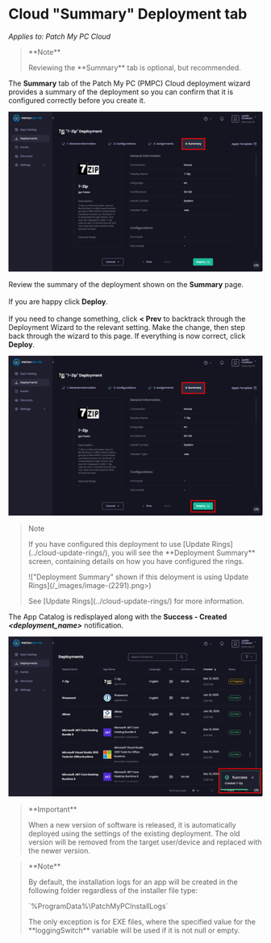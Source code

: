 # Cloud "Summary" Deployment tab

_Applies to: Patch My PC Cloud_

<blockquote class="wp-block-quote">
<p>**Note**</p>
<p>Reviewing the **Summary** tab is optional, but recommended.</p>
</blockquote>

The **Summary** tab of the Patch My PC (PMPC) Cloud deployment wizard provides a summary of the deployment so you can confirm that it is configured correctly before you create it.

![&#x22;Summary&#x22; tab](/_images/image-(2391).png "&#x22;Summary&#x22; tab")

Review the summary of the deployment shown on the **Summary** page.\
\
If you are happy click **Deploy**.\
\
If you need to change something, click **< Prev** to backtrack through the Deployment Wizard to the relevant setting. Make the change, then step back through the wizard to this page. If everything is now correct, click **Deploy**.

![Clicking &#x22;Deploy&#x22;](/_images/image-(2392).png "Clicking &#x22;Deploy&#x22;")

<blockquote class="wp-block-quote">
<p>Note</p>
<p>If you have configured this deployment to use [Update Rings](../cloud-update-rings/), you will see the **Deployment Summary** screen, containing details on how you have configured the rings.</p>
<p>!["Deployment Summary" shown if this deloyment is using Update Rings](/_images/image-(2291).png>)</p>
<p>See [Update Rings](../cloud-update-rings/) for more information.</p>
</blockquote>

The App Catalog is redisplayed along with the **Success - Created&#x20;**_**\<deployment\_name>**_ notification.

![](/_images/image-(2393).png "")

<blockquote class="wp-block-quote">
<p>**Important**</p>
<p>When a new version of software is released, it is automatically deployed using the settings of the existing deployment. The old version will be removed from the target user/device and replaced with the newer version.</p>
</blockquote>

<blockquote class="wp-block-quote">
<p>**Note**</p>
<p>By default, the installation logs for an app will be created in the following folder regardless of the installer file type:</p>
<p>`%ProgramData%\PatchMyPCInstallLogs`</p>
<p>The only exception is for EXE files, where the specified value for the **loggingSwitch** variable will be used if it is not null or empty.</p>
</blockquote>